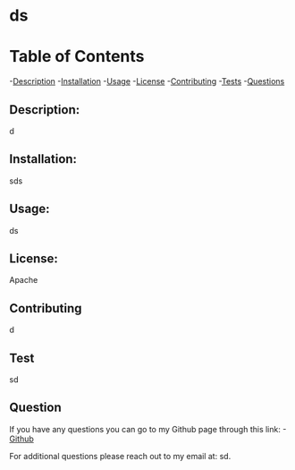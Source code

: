 # ds
# Table of Contents
    
-[Description](#description)
-[Installation](#installation)
-[Usage](#usage)
-[License](#license)
-[Contributing](#contributing)
-[Tests](#tests)
-[Questions](#questions)

## Description:
d
## Installation:
sds
## Usage:
ds
## License:
Apache
## Contributing
d
## Test
sd
## Question
If you have any questions you can go to my Github page through this link:
-[Github](http://github.com/sd)

For additional questions please reach out to my email at: sd.
